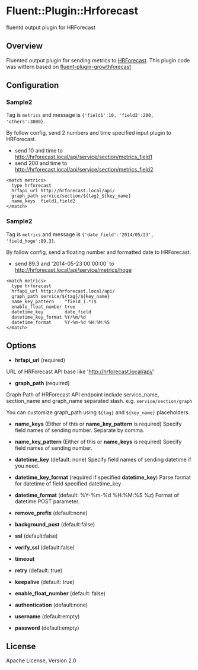 # Fluent::Plugin::Hrforecast

fluentd output plugin for HRForecast

## Overview
Fluented output plugin for sending metrics to [HRForecast](https://github.com/kazeburo/HRForecast).
This plugin code was wittern based on [fluent-plugin-growthforecast](https://github.com/tagomoris/fluent-plugin-growthforecast)

## Configuration

### Sample2
Tag is `metrics` and message is `{'field1':10, 'field2':200, 'others':3000}`.

By follow config, send 2 numbers and time specified input plugin to HRForecast.
* send 10 and time to http://hrforecast.local/api/service/section/metrics_field1
* send 200 and time to http://hrforecast.local/api/service/section/metrics_field2

```
<match metrics>
  type hrforecast
  hrfapi_url http://hrforecast.local/api/
  graph_path service/section/${tag}_${key_name}
  name_keys  field1,field2
</match>
```


### Sample2
Tag is `metrics` and message is `{'date_field':'2014/05/23', 'field_hoge':89.3}`.

By follow config, send a floating number and formatted date to HRForecast.
* send 89.3 and '2014-05-23 00:00:00' to http://hrforecast.local/api/service/metrics/hoge

```
<match metrics>
  type hrforecast
  hrfapi_url http://hrforecast.local/api/
  graph_path service/${tag}/${key_name}
  name_key_pattern    ^field_(.*)$
  enable_float_number true
  datetime_key        date_field
  datetime_key_format %Y/%m/%d
  datetime_format     %Y-%m-%d %H:%M:%S
</match>
```


## Options

* __hrfapi_url__ (required)

 URL of HRForecast API base like 'http://hrforecast.local/api/'

* __graph_path__ (required)

 Graph Path of HRForecast API endpoint include service_name, section_name and graph_name separated slash.
 e.g. `service/section/graph`

 You can customize graph_path using `${tag}` and `${key_name}` placeholders.

* __name_keys__ (Either of this or __name_key_pattern__ is required)
 Specify field names of sending number. Separate by comma.

* __name_key_pattern__ (Either of this or __name_keys__ is required)
 Specify field names of sending number.

* __datetime_key__ (default: none)
 Specify field names of sending datetime if you need.

* __datetime_key_format__ (required if specified __datetime_key__)
 Parse format for datetime of field specified datetime_key

* __datetime_format__ (default: %Y-%m-%d %H:%M:%S %z)
 Format of datetime POST parameter.

* __remove_prefix__ (default:none)

* __background_post__ (default:false)

* __ssl__ (default:false)

* __verify_ssl__ (default:false)

* __timeout__ 

* __retry__ (default: true)

* __keepalive__  (default: true)

* __enable_float_number__  (default: false)

* __authentication__ (default:none)

* __username__ (default:empty)

* __password__ (default:empty)


## License
Apache License, Version 2.0

